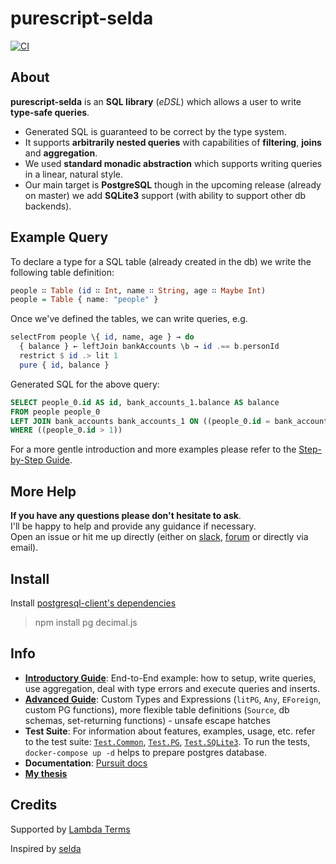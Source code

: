 # purescript-selda

[![CI](https://github.com/Kamirus/purescript-selda/workflows/CI/badge.svg)](https://github.com/Kamirus/purescript-selda/actions)

## About

**purescript-selda** is an **SQL library** (*eDSL*) which allows a user to write **type-safe queries**.
- Generated SQL is guaranteed to be correct by the type system.
- It supports **arbitrarily nested queries** with capabilities of **filtering**, **joins** and **aggregation**.
- We used **standard monadic abstraction** which supports writing queries in a linear, natural style.
- Our main target is **PostgreSQL** though in the upcoming release (already on master) we add **SQLite3** support (with ability to support other db backends).


## Example Query

To declare a type for a SQL table (already created in the db)
we write the following table definition:
```purescript
people ∷ Table (id ∷ Int, name ∷ String, age ∷ Maybe Int)
people = Table { name: "people" }
```

Once we've defined the tables, we can write queries, e.g.

```purescript
selectFrom people \{ id, name, age } → do
  { balance } ← leftJoin bankAccounts \b → id .== b.personId
  restrict $ id .> lit 1
  pure { id, balance }
```

Generated SQL for the above query:
```sql
SELECT people_0.id AS id, bank_accounts_1.balance AS balance
FROM people people_0
LEFT JOIN bank_accounts bank_accounts_1 ON ((people_0.id = bank_accounts_1.personId))
WHERE ((people_0.id > 1))
```

For a more gentle introduction and more examples please refer to the [Step-by-Step Guide](guide/SimpleE2E.md).

## More Help

**If you have any questions please don't hesitate to ask**.
<br>I'll be happy to help and provide any guidance if necessary.
<br>Open an issue or hit me up directly (either on [slack](https://functionalprogramming.slack.com/), [forum](https://discourse.purescript.org/) or directly via email).

## Install

Install [postgresql-client's dependencies](https://github.com/rightfold/purescript-postgresql-client#install)
> npm install pg decimal.js

## Info

- [**Introductory Guide**](guide/SimpleE2E.md): End-to-End example: how to setup, write queries, use aggregation, deal with type errors and execute queries and inserts.
- [**Advanced Guide**](guide/Custom.md): Custom Types and Expressions (`litPG`, `Any`, `EForeign`, custom PG functions), more flexible table definitions (`Source`, db schemas, set-returning functions) - unsafe escape hatches
- **Test Suite**: For information about features, examples, usage, etc. refer to the test suite: [`Test.Common`](test/Common.purs), [`Test.PG`](test/PG.purs), [`Test.SQLite3`](test/SQLite3.purs). To run the tests, `docker-compose up -d` helps to prepare postgres database.
- **Documentation**: [Pursuit docs](https://pursuit.purescript.org/packages/purescript-selda/)
- [**My thesis**](./selda.pdf)

## Credits

Supported by [Lambda Terms](https://github.com/lambdaterms/)

Inspired by [selda](https://github.com/valderman/selda)
